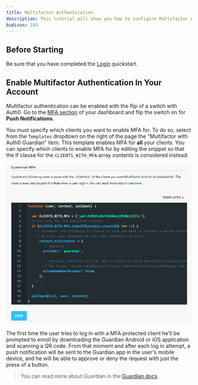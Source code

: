 ```yaml
---
title: Multifactor Authentication
description: This tutorial will show you how to configure Multifactor Authentication (MFA) via Guardian app.
budicon: 243
---
```


## Before Starting

Be sure that you have completed the [Login](01-login.md) quickstart.

## Enable Multifactor Authentication In Your Account

Multifactor authentication can be enabled with the flip of a switch with Auth0. Go to the [MFA section](${manage_url}/#/guardian) of your dashboard and flip the switch on for **Push Notifications**.

You must specify which clients you want to enable MFA for. To do so, select from the `Templates` dropdown on the right of the page the "Multifactor with Auth0 Guardian" item. This template enables MFA for **all** your clients. You can specify which clients to enable MFA for by editing the snippet so that the if clause for the `CLIENTS_WITH_MFA` array contents is considered instead:

![MFA Rule Screenshot](/media/articles/mfa/mfa-native/mfa-native-guardian.png)

The first time the user tries to log in with a MFA protected client he'll be prompted to enroll by downloading the Guardian Android or iOS application and scanning a QR code. From that moment and after each log in attempt, a push notification will be sent to the Guardian app in the user's mobile device, and he will be able to approve or deny the request with just the press of a button.


> You can read more about Guardian in the [Guardian docs](https://auth0.com/docs/multifactor-authentication/guardian/user-guide).
